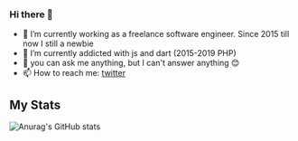 ### Hi there 👋

- 🔭 I’m currently working as a freelance software engineer. Since 2015 till now I still a newbie
- 🌱 I’m currently addicted with js and dart (2015-2019 PHP)
- 💬 you can ask me anything, but I can't answer anything 😊
- 📫 How to reach me: <a href="https://twitter.com/gepeee">twitter</a>

## My Stats
<!-- ![Top Langs](https://github-readme-stats.vercel.app/api/top-langs/?username=nggepe&theme=tokyonight&count_private=true) -->
![Anurag's GitHub stats](https://github-readme-stats.vercel.app/api?username=nggepe&count_private=true&show_icons=true&theme=tokyonight)
